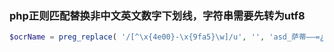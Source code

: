 ### php正则匹配替换非中文英文数字下划线，字符串需要先转为utf8

```php
$ocrName = preg_replace( '/[^\x{4e00}-\x{9fa5}\w]/u', '', 'asd_萨蒂——=¿=sd');
```



